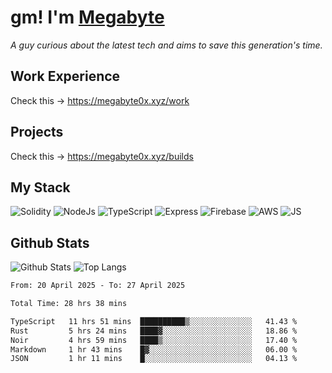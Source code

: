 # gm! I'm [Megabyte](https://megabyte0x.xyz/)

*A guy curious about the latest tech and aims to save this generation's time.*

## Work Experience

Check this -> https://megabyte0x.xyz/work

## Projects

Check this -> https://megabyte0x.xyz/builds

## My Stack

![Solidity](https://img.shields.io/badge/solidity-grey?style=for-the-badge&logo=solidity&logoColor=Green)
![NodeJs](https://img.shields.io/badge/NODE_JS-grey?style=for-the-badge&logo=nodedotjs&logoColor=Green)
![TypeScript](https://img.shields.io/badge/TS-grey?style=for-the-badge&logo=typescript&logoColor=Green)
![Express](https://img.shields.io/badge/EXPRESS-grey?style=for-the-badge&logo=EXPRESS&logoColor=Green)
![Firebase](https://img.shields.io/badge/EXPRESS-grey?style=for-the-badge&logo=EXPRESS&logoColor=Green)
![AWS](https://img.shields.io/badge/AWS-grey?style=for-the-badge&logo=amazonaws&logoColor=Yellow)
![JS](https://img.shields.io/badge/JS-grey?style=for-the-badge&logo=javascript&logoColor=Green)

## Github Stats

![Github Stats](https://github-readme-stats.vercel.app/api?username=megabyte0x&show_icons=true&theme=dark&hide_border=true&bg_color=0D1117) ![Top Langs](https://github-readme-stats.vercel.app/api/top-langs/?username=megabyte0x&layout=compact&theme=dark)

<!--START_SECTION:waka-->

```txt
From: 20 April 2025 - To: 27 April 2025

Total Time: 28 hrs 38 mins

TypeScript   11 hrs 51 mins  ██████████▒░░░░░░░░░░░░░░   41.43 %
Rust         5 hrs 24 mins   ████▓░░░░░░░░░░░░░░░░░░░░   18.86 %
Noir         4 hrs 59 mins   ████▒░░░░░░░░░░░░░░░░░░░░   17.40 %
Markdown     1 hr 43 mins    █▓░░░░░░░░░░░░░░░░░░░░░░░   06.00 %
JSON         1 hr 11 mins    █░░░░░░░░░░░░░░░░░░░░░░░░   04.13 %
```

<!--END_SECTION:waka-->


